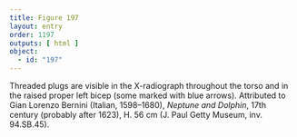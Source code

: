 ```yaml
---
title: Figure 197
layout: entry
order: 1197
outputs: [ html ]
object:
  - id: "197"
---
```


Threaded plugs are visible in the X-radiograph throughout the torso and in the raised proper left bicep (some marked with blue arrows). Attributed to Gian Lorenzo Bernini (Italian, 1598–1680), *Neptune and Dolphin*, 17th century (probably after 1623), H. 56 cm (J. Paul Getty Museum, inv. 94.SB.45).
